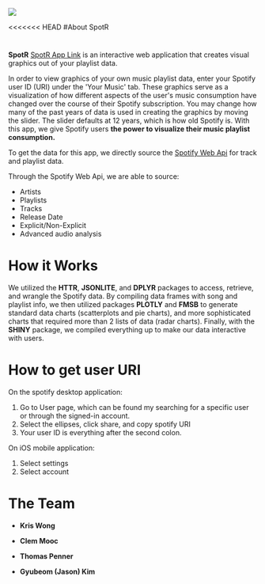 
![](http://www.josesep.nl/wp-content/uploads/2017/06/spotify-logo.png)

<<<<<<< HEAD
#About SpotR
#
**SpotR** [SpotR App Link](https://ktwong27.shinyapps.io/final_spotify/) is an interactive web application that creates visual graphics out of your playlist data. 

In order to view graphics of your own music playlist data, enter your Spotify user ID (URI) under the 'Your Music' tab. These graphics serve as a visualization of how different aspects of the user's music consumption have changed over the course of their Spotify subscription. You may change how many of the past years of data is used in creating the graphics by moving the slider. The slider defaults at 12 years, which is how old Spotify is. With this app, we give Spotify users **the power to visualize their music playlist consumption.**

 To get the data for this app, we directly source the [Spotify Web Api](https://developer.spotify.com/web-api/) for track and playlist data. 

 Through the Spotify Web Api, we are able to source:

- Artists
- Playlists
- Tracks
- Release Date
- Explicit/Non-Explicit
- Advanced audio analysis

# How it Works

We utilized the **HTTR**, **JSONLITE**, and **DPLYR** packages to access, retrieve, and wrangle the Spotify data. By compiling data frames with song and playlist info, we then utilized packages **PLOTLY** and **FMSB** to generate standard data charts (scatterplots and pie charts), and more sophisticated charts that required more than 2 lists of data (radar charts). Finally, with the **SHINY** package, we compiled everything up to make our data interactive with users.

# How to get user URI  

On the spotify desktop application:
1. Go to User page, which can be found my searching for a specific user or through the signed-in account.
2. Select the ellipses, click share, and copy spotify URI
3. Your user ID is everything after the second colon.  

On iOS mobile application:
1. Select settings
2. Select account

# The Team
- **Kris Wong**  

- **Clem Mooc**  

- **Thomas Penner**  

- **Gyubeom (Jason) Kim**  
